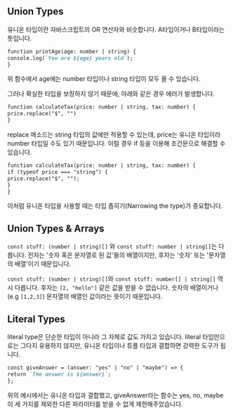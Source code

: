 ## Union Types

유니온 타입이란 자바스크립트의 OR 연산자와 비슷합니다. A타입이거나 B타입이라는 뜻입니다.

```md
function printAge(age: number | string) {
console.log(`You are ${age} years old`);
}
```

위 함수에서 age에는 number 타입이나 string 타입이 모두 올 수 있습니다. <br/>

그러나 확실한 타입을 보장하지 않기 때문에, 아래와 같은 경우 에러가 발생합니다.

```md
function calculateTax(price: number | string, tax: number) {
price.replace("$", "")
}
```

replace 메소드는 string 타입의 값에만 적용할 수 있는데, price는 유니온 타입이라 number 타입일 수도 있기 때문입니다. 이럴 경우 if 등을 이용해 조건문으로 해결할 수 있습니다.

```md
function calculateTax(price: number | string, tax: number) {
if (typeof price === "string") {
price.replace("$", "");
}
}
```

이처럼 유니온 타입을 사용할 때는 타입 좁히기(Narrowing the type)가 중요합니다.

## Union Types & Arrays

`const stuff: (number | string)[]` 와 `const stuff: number | string[]`는 다릅니다. 전자는 '숫자 혹은 문자열로 된 값'들의 배열이지만, 후자는 '숫자' 또는 '문자열의 배열'이기 때문입니다. <br/>

`const stuff: (number | string)[]`와 `const stuff: number[] | string[]` 역시 다릅니다. 후자는 `[2, "hello"]` 같은 값을 받을 수 없습니다. 숫자의 배열이거나(e.g `[1,2,3]`) 문자열의 배열인 값이라는 뜻이기 때문입니다.

## Literal Types

literal type은 단순한 타입이 아니라 그 자체로 값도 가지고 있습니다. literal 타입만으로는 그다지 유용하지 않지만, 유니온 타입이나 튜플 타입과 결합하면 강력한 도구가 됩니다.

```md
const giveAnswer = (answer: "yes" | "no" | "maybe") => {
return `The answer is ${answer}`;
};
```

위의 예시에서는 유니온 타입과 결합했고, giveAnswer라는 함수는 yes, no, maybe 이 세 가지를 제외한 다른 파라미터를 받을 수 없게 제한해주었습니다.
